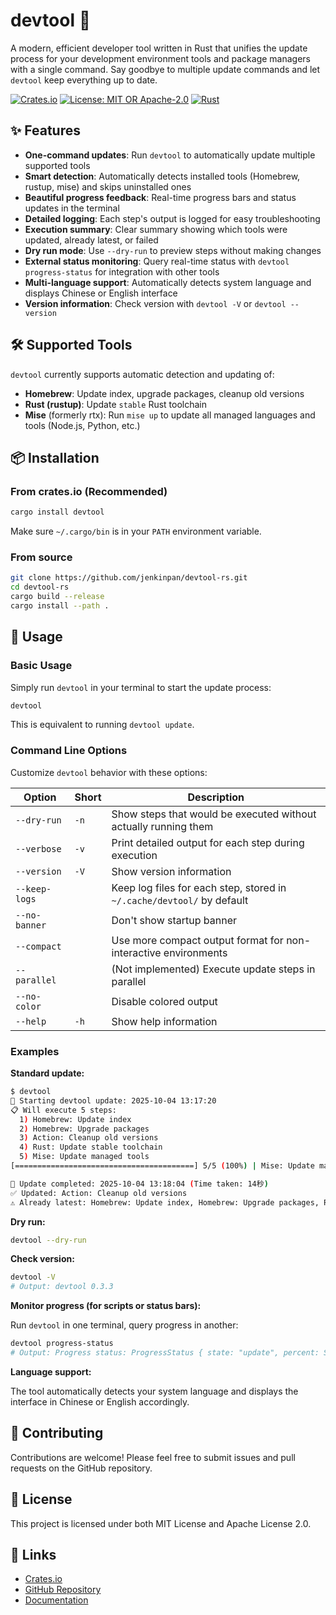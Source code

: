 # devtool 🚀

A modern, efficient developer tool written in Rust that unifies the update process for your development environment tools and package managers with a single command. Say goodbye to multiple update commands and let `devtool` keep everything up to date.

[![Crates.io](https://img.shields.io/crates/v/devtool.svg)](https://crates.io/crates/devtool)
[![License: MIT OR Apache-2.0](https://img.shields.io/badge/License-MIT%20OR%20Apache--2.0-blue.svg)](https://opensource.org/licenses/MIT)
[![Rust](https://img.shields.io/badge/rust-1.70%2B-orange.svg)](https://www.rust-lang.org)

## ✨ Features

- **One-command updates**: Run `devtool` to automatically update multiple supported tools
- **Smart detection**: Automatically detects installed tools (Homebrew, rustup, mise) and skips uninstalled ones
- **Beautiful progress feedback**: Real-time progress bars and status updates in the terminal
- **Detailed logging**: Each step's output is logged for easy troubleshooting
- **Execution summary**: Clear summary showing which tools were updated, already latest, or failed
- **Dry run mode**: Use `--dry-run` to preview steps without making changes
- **External status monitoring**: Query real-time status with `devtool progress-status` for integration with other tools
- **Multi-language support**: Automatically detects system language and displays Chinese or English interface
- **Version information**: Check version with `devtool -V` or `devtool --version`

## 🛠️ Supported Tools

`devtool` currently supports automatic detection and updating of:

- **Homebrew**: Update index, upgrade packages, cleanup old versions
- **Rust (rustup)**: Update `stable` Rust toolchain
- **Mise** (formerly rtx): Run `mise up` to update all managed languages and tools (Node.js, Python, etc.)

## 📦 Installation

### From crates.io (Recommended)

```bash
cargo install devtool
```

Make sure `~/.cargo/bin` is in your `PATH` environment variable.

### From source

```bash
git clone https://github.com/jenkinpan/devtool-rs.git
cd devtool-rs
cargo build --release
cargo install --path .
```

## 🚀 Usage

### Basic Usage

Simply run `devtool` in your terminal to start the update process:

```bash
devtool
```

This is equivalent to running `devtool update`.

### Command Line Options

Customize `devtool` behavior with these options:

| Option         | Short | Description                                                                 |
| -------------- | ----- | --------------------------------------------------------------------------- |
| `--dry-run`    | `-n`  | Show steps that would be executed without actually running them             |
| `--verbose`    | `-v`  | Print detailed output for each step during execution                       |
| `--version`    | `-V`  | Show version information                                                     |
| `--keep-logs`  |       | Keep log files for each step, stored in `~/.cache/devtool/` by default    |
| `--no-banner`  |       | Don't show startup banner                                                   |
| `--compact`    |       | Use more compact output format for non-interactive environments            |
| `--parallel`   |       | (Not implemented) Execute update steps in parallel                         |
| `--no-color`   |       | Disable colored output                                                      |
| `--help`       | `-h`  | Show help information                                                        |

### Examples

**Standard update:**

```bash
$ devtool
🚀 Starting devtool update: 2025-10-04 13:17:20
📋 Will execute 5 steps:
  1) Homebrew: Update index
  2) Homebrew: Upgrade packages
  3) Action: Cleanup old versions
  4) Rust: Update stable toolchain
  5) Mise: Update managed tools
[========================================] 5/5 (100%) | Mise: Update managed tools

🎉 Update completed: 2025-10-04 13:18:04 (Time taken: 14秒)
✅ Updated: Action: Cleanup old versions
⚠️ Already latest: Homebrew: Update index, Homebrew: Upgrade packages, Rust: Update stable toolchain, Mise: Update managed tools
```

**Dry run:**

```bash
devtool --dry-run
```

**Check version:**

```bash
devtool -V
# Output: devtool 0.3.3
```

**Monitor progress (for scripts or status bars):**

Run `devtool` in one terminal, query progress in another:

```bash
devtool progress-status
# Output: Progress status: ProgressStatus { state: "update", percent: Some(60), done: Some(3), total: Some(5), desc: Some("Action: Cleanup old versions"), ts: Some("2025-10-04T13:17:45.123+08:00") }
```

**Language support:**

The tool automatically detects your system language and displays the interface in Chinese or English accordingly.

## 🤝 Contributing

Contributions are welcome! Please feel free to submit issues and pull requests on the GitHub repository.

## 📜 License

This project is licensed under both MIT License and Apache License 2.0.

## 🔗 Links

- [Crates.io](https://crates.io/crates/devtool)
- [GitHub Repository](https://github.com/jenkinpan/devtool-rs)
- [Documentation](https://docs.rs/devtool)
